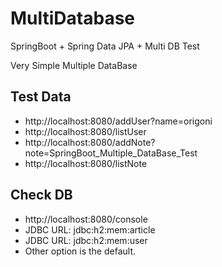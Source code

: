# MultiDatabase
SpringBoot + Spring Data JPA + Multi DB Test

Very Simple Multiple DataBase

## Test Data
- http://localhost:8080/addUser?name=origoni
- http://localhost:8080/listUser
- http://localhost:8080/addNote?note=SpringBoot_Multiple_DataBase_Test
- http://localhost:8080/listNote

## Check DB
- http://localhost:8080/console
 - JDBC URL: jdbc:h2:mem:article
 - JDBC URL: jdbc:h2:mem:user
- Other option is the default.
